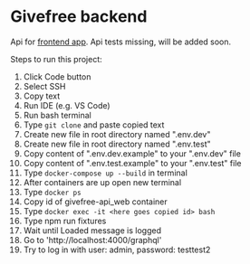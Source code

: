 # Givefree backend
Api for [frontend app](https://github.com/90sidort/givefree-ui). Api tests missing, will be added soon.  

Steps to run this project:

1. Click Code button
2. Select SSH
3. Copy text
4. Run IDE (e.g. VS Code)
5. Run bash terminal
6. Type `git clone` and paste copied text
7. Create new file in root directory named ".env.dev"
8. Create new file in root directory named ".env.test"
9. Copy content of ".env.dev.example" to your ".env.dev" file
10. Copy content of ".env.test.example" to your ".env.test" file
11. Type `docker-compose up --build` in terminal
12. After containers are up open new terminal
13. Type `docker ps`
14. Copy id of givefree-api_web container
15. Type `docker exec -it <here goes copied id> bash`
16. Type npm run fixtures
17. Wait until Loaded message is logged
18. Go to 'http://localhost:4000/graphql'
19. Try to log in with user: admin, password: testtest2
